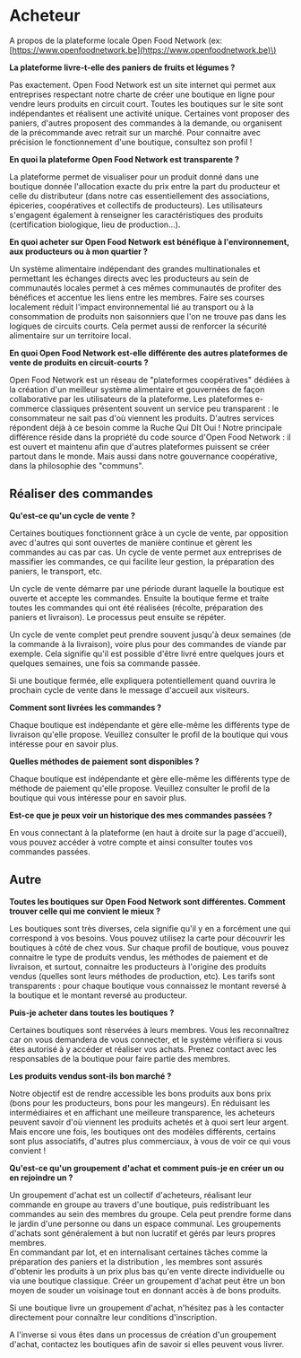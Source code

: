 # Acheteur

A propos de la plateforme locale Open Food Network \(ex: [https://www.openfoodnetwork.be](https://www.openfoodnetwork.be)\)

**La plateforme livre-t-elle des paniers de fruits et légumes ?**

Pas exactement. Open Food Network est un site internet qui permet aux entreprises respectant notre charte de créer une boutique en ligne pour vendre leurs produits en circuit court. Toutes les boutiques sur le site sont indépendantes et réalisent une activité unique. Certaines vont proposer des paniers, d'autres proposent des commandes à la demande, ou organisent de la précommande avec retrait sur un marché. Pour connaitre avec précision le fonctionnement d'une boutique, consultez son profil !

**En quoi la plateforme Open Food Network est transparente ?**

La plateforme permet de visualiser pour un produit donné dans une boutique donnée l'allocation exacte du prix entre la part du producteur et celle du distributeur \(dans notre cas essentiellement des associations, épiceries, coopératives et collectifs de producteurs\). Les utilisateurs s'engagent également à renseigner les caractéristiques des produits \(certification biologique, lieu de production...\).

**En quoi acheter sur Open Food Network est bénéfique à l'environnement, aux producteurs ou à mon quartier ?**

Un système alimentaire indépendant des grandes multinationales et permettant les échanges directs avec les producteurs au sein de communautés locales permet à ces mêmes communautés de profiter des bénéfices et accentue les liens entre les membres. Faire ses courses localement réduit l'impact environnemental lié au transport ou à la consommation de produits non saisonniers que l'on ne trouve pas dans les logiques de circuits courts. Cela permet aussi de renforcer la sécurité alimentaire sur un territoire local.

**En quoi Open Food Network est-elle différente des autres plateformes de vente de produits en circuit-courts ?**

Open Food Network est un réseau de "plateformes coopératives" dédiées à la création d'un meilleur système alimentaire et gouvernées de façon collaborative par les utilisateurs de la plateforme. Les plateformes e-commerce classiques présentent souvent un service peu transparent : le consommateur ne sait pas d'où viennent les produits. D'autres services répondent déjà à ce besoin comme la Ruche Qui DIt Oui ! Notre principale différence réside dans la propriété du code source d'Open Food Network : il est ouvert et maintenu afin que d'autres plateformes puissent se créer partout dans le monde. Mais aussi dans notre gouvernance coopérative, dans la philosophie des "communs".

## Réaliser des commandes

**Qu'est-ce qu'un cycle de vente ?**

Certaines boutiques fonctionnent grâce à un cycle de vente, par opposition avec d'autres qui sont ouvertes de manière continue et gèrent les commandes au cas par cas. Un cycle de vente permet aux entreprises de massifier les commandes, ce qui facilite leur gestion, la préparation des paniers, le transport, etc.

Un cycle de vente démarre par une période durant laquelle la boutique est ouverte et accepte les commandes. Ensuite la boutique ferme et traite toutes les commandes qui ont été réalisées \(récolte, préparation des paniers et livraison\). Le processus peut ensuite se répéter.

Un cycle de vente complet peut prendre souvent jusqu'à deux semaines \(de la commande à la livraison\), voire plus pour des commandes de viande par exemple. Cela signifie qu'il est possible d'être livré entre quelques jours et quelques semaines, une fois sa commande passée.

Si une boutique fermée, elle expliquera potentiellement quand ouvrira le prochain cycle de vente dans le message d'accueil aux visiteurs.

**Comment sont livrées les commandes ?**

Chaque boutique est indépendante et gère elle-même les différents type de livraison qu'elle propose. Veuillez consulter le profil de la boutique qui vous intéresse pour en savoir plus.

**Quelles méthodes de paiement sont disponibles ?**

Chaque boutique est indépendante et gère elle-même les différents type de méthode de paiement qu'elle propose. Veuillez consulter le profil de la boutique qui vous intéresse pour en savoir plus.

**Est-ce que je peux voir un historique des mes commandes passées ?**

En vous connectant à la plateforme \(en haut à droite sur la page d'accueil\), vous pouvez accéder à votre compte et ainsi consulter toutes vos commandes passées.

## Autre

**Toutes les boutiques sur Open Food Network sont différentes. Comment trouver celle qui me convient le mieux ?**

Les boutiques sont très diverses, cela signifie qu'il y en a forcément une qui correspond à vos besoins. Vous pouvez utilisez la carte pour découvrir les boutiques à côté de chez vous. Sur chaque profil de boutique, vous pouvez connaitre le type de produits vendus, les méthodes de paiement et de livraison, et surtout, connaitre les producteurs à l'origine des produits vendus \(quelles sont leurs méthodes de production, etc\). Les tarifs sont transparents : pour chaque boutique vous connaissez le montant reversé à la boutique et le montant reversé au producteur.

**Puis-je acheter dans toutes les boutiques ?**

Certaines boutiques sont réservées à leurs membres. Vous les reconnaîtrez car on vous demandera de vous connecter, et le système vérifiera si vous êtes autorisé à y accéder et réaliser vos achats. Prenez contact avec les responsables de la boutique pour faire partie des membres.

**Les produits vendus sont-ils bon marché ?**

Notre objectif est de rendre accessible les bons produits aux bons prix \(bons pour les producteurs, bons pour les mangeurs\). En réduisant les intermédiaires et en affichant une meilleure transparence, les acheteurs peuvent savoir d'où viennent les produits achetés et à quoi sert leur argent. Mais encore une fois, les boutiques ont des modèles différents, certains sont plus associatifs, d'autres plus commerciaux, à vous de voir ce qui vous convient !

**Qu'est-ce qu'un groupement d'achat et comment puis-je en créer un ou en rejoindre un ?**

Un groupement d'achat est un collectif d'acheteurs, réalisant leur commande en groupe au travers d'une boutique, puis redistribuant les commandes au sein des membres du groupe. Cela peut prendre forme dans le jardin d'une personne ou dans un espace communal. Les groupements d'achats sont généralement à but non lucratif et gérés par leurs propres membres.  
En commandant par lot, et en internalisant certaines tâches comme la préparation des paniers et la distribution , les membres sont assurés d'obtenir les produits à un prix plus bas qu'en vente directe individuelle ou via une boutique classique. Créer un groupement d'achat peut être un bon moyen de souder un voisinage tout en donnant accès à de bons produits.

Si une boutique livre un groupement d'achat, n'hésitez pas à les contacter directement pour connaître leur conditions d'inscription.

A l'inverse si vous êtes dans un processus de création d'un groupement d'achat, contactez les boutiques afin de savoir si elles peuvent vous livrer.

